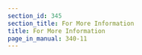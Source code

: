 ```yaml
---
section_id: 345
section_title: For More Information
title: For More Information
page_in_manual: 340-11
---
```

